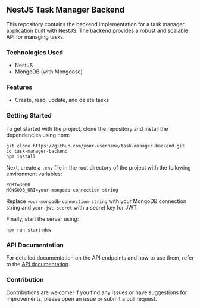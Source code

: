 ## NestJS Task Manager Backend

This repository contains the backend implementation for a task manager application built with NestJS. The backend provides a robust and scalable API for managing tasks.

### Technologies Used

- NestJS
- MongoDB (with Mongoose)

### Features

- Create, read, update, and delete tasks

### Getting Started

To get started with the project, clone the repository and install the dependencies using npm:

```
git clone https://github.com/your-username/task-manager-backend.git
cd task-manager-backend
npm install
```

Next, create a `.env` file in the root directory of the project with the following environment variables:

```
PORT=3000
MONGODB_URI=your-mongodb-connection-string
```

Replace `your-mongodb-connection-string` with your MongoDB connection string and `your-jwt-secret` with a secret key for JWT.

Finally, start the server using:

```
npm run start:dev
```

### API Documentation

For detailed documentation on the API endpoints and how to use them, refer to the [API documentation](docs/api.md).

### Contribution

Contributions are welcome! If you find any issues or have suggestions for improvements, please open an issue or submit a pull request.
